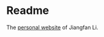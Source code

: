 # Readme

The [personal website](https://rli43.github.io/Jiangfan_Li/Introduction/#!pages) of Jiangfan Li.